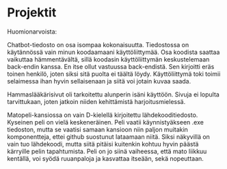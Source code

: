 # Projektit

Huomionarvoista:

Chatbot-tiedosto on osa isompaa kokonaisuutta. Tiedostossa on käytännössä vain minun koodaamaani
käyttöliittymää. Osa koodista saattaa vaikuttaa hämmentävältä, sillä koodasin käyttöliittymän keskustelemaan
back-endin kanssa. En itse ollut vastuussa back-endistä. Sen kirjoitti eräs toinen henkilö, joten siksi
sitä puolta ei täältä löydy. Käyttöliittymä toki toimii selaimessa ihan hyvin sellaisenaan ja siitä voi jotain kuvaa saada.

Hammaslääkärisivut oli tarkoitettu alunperin isäni käyttöön. Sivuja ei lopulta tarvittukaan,
joten jatkoin niiden kehittämistä harjoitusmielessä.

Matopeli-kansiossa on vain D-kielellä kirjoitettu lähdekooditiedosto. Kyseinen peli on vielä keskeneräinen. Peli vaatii käynnistyäkseen .exe tiedoston, mutta se vaatisi samaan kansioon niin paljon muitakin komponentteja, ettei github suostunut lataamaan niitä. Siksi näkyvillä on vain tuo lähdekoodi, mutta siitä pitäisi kuitenkin kohtuu hyvin päästä kärryille pelin tapahtumista. Peli on jo siinä vaiheessa, että mato liikkuu kentällä, voi syödä ruuanpaloja ja kasvattaa itseään, sekä
nopeuttaan.
